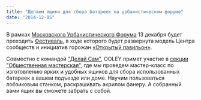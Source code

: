 ```yaml
---
title: "Делаем ящики для сбора батареек на урбанистическом форуме"
date: "2014-12-05"
---
```


В рамках [Московского Урбанистического Форума](http://mosurbanforum.ru/) 13 декабря будет проходить [Фестиваль](http://fest2014.mosurbanforum.ru/), в ходе которого будет развернута модель Центра сообществ и инициатив горожан [«Открытый павильон»](http://fest2014.mosurbanforum.ru/open/).

Совместно с командой ["Делай Сам"](http://delaisam.org/), OOLEY примет участие в [секции "Общественная мастерская"](http://delaisam.org/cities/moscow/1650), где мы проведем мастер-класс по изготовлению ярких и удобных ящиков для сбора использованных батареек в вашем подъезде или доме. Научим пользоваться лобзиковым станком, раскрашивать акрилом фанеру. А собранный вами ящик вы сможете забрать с собой.
